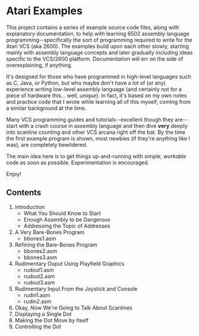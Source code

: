 # Atari Examples
This project contains a series of example source code files, along with explanatory documentation, to help with learning 6502 assembly language programming--specifically the sort of programming required to write for the Atari VCS (aka 2600). The
examples build upon each other slowly, starting mainly with assembly language concepts and later gradually including ideas specific to the VCS/2600 platform. Documentation will err on the side of overexplaining, if anything.

It's designed for those who have programmed in high-level languages such as C, Java, or Python, but who maybe don't have a lot of (or any) experience writing low-level assembly language (and certainly not for a piece of hardware this... well, *unique*). In fact, it's based on my own notes and practice code that I wrote while learning all of this myself, coming from a similar background at the time.

Many VCS programming guides and tutorials--excellent though they are--start with a crash course in assembly language and then dive **very** deeply into scanline counting and other VCS arcana right off the bat. By the time the first example program is shown, most newbies (if they're anything like I was), are completely bewildered.

The main idea here is to get things up-and-running with simple, *workable* code as soon as possible. Experimentation is encouraged. 

Enjoy!

## Contents

1. Introduction
   * What You Should Know to Start
   * Enough Assembly to be Dangerous
   * Addressing the Topic of Addresses
1. A Very Bare-Bones Program
   * bbones1.asm
1. Refining the Bare-Bones Program
   * bbones2.asm
   * bbones3.asm
1. Rudimentary Ouput Using Playfield Graphics
   * rudout1.asm
   * rudout2.asm
   * rudout3.asm
1. Rudimentary Input From the Joystick and Console
   * rudin1.asm
   * rudin2.asm
1. Okay, *Now* We're Going to Talk About Scanlines
1. Displaying a Single Dot
1. Making the Dot Move by Itself
1. Controlling the Dot
